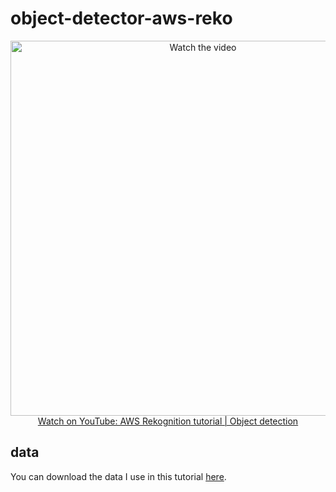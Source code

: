#  object-detector-aws-reko

<p align="center">
<a href="https://www.youtube.com/watch?v=">
    <img width="600" src="https://utils-computervisiondeveloper.s3.amazonaws.com/thumbnails/with_play_button/aws_reko_zebra.jpg" alt="Watch the video">
    </br>Watch on YouTube: AWS Rekognition tutorial | Object detection
</a>
</p>

## data

You can download the data I use in this tutorial [here](https://drive.google.com/file/d/1lDOKmjPsdZrFBH54sUalGaS4DRe8XfH8/view?usp=sharing).
